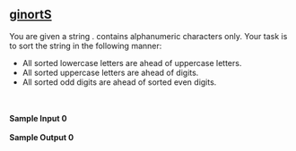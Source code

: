 ## **[ginortS](https://www.hackerrank.com/challenges/ginorts)** 
You are given a string .
contains alphanumeric characters only.
Your task is to sort the string in the following manner:<br><ul><li>All sorted lowercase letters are ahead of uppercase letters.</li><li>All sorted uppercase letters are ahead of digits.</li><li>All sorted odd digits are ahead of sorted even digits.</li></ul><br><br>**Sample Input 0**<br><br>**Sample Output 0**<br><br>